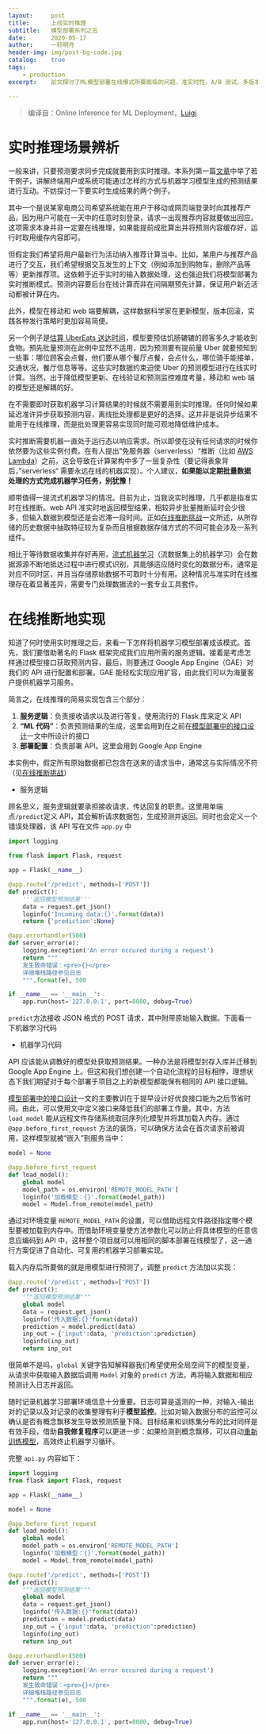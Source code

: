 ```yaml
---
layout:		post
title:  	上线实时推理
subtitle:   模型部署系列之五
date:       2020-05-17
author:     一轩明月
header-img: img/post-bg-code.jpg
catalog:    true
tags:
    - production
excerpt:    前文探讨了ML模型部署在线模式所要面临的问题，准实时性，A/B 测试，多版本上线，模型监控等。本文从在线模式的适用场合谈起，展示如何借助服务逻辑，机器学习代码和部署配置三项内容实现在线推断。以及如何部署到谷歌云上以自动适应网络流量波动

---
```


> 编译自：Online Inference for ML Deployment，[Luigi](https://mlinproduction.com/author/luigi/)

# 实时推理场景辨析

一般来讲，只要预测要求同步完成就要用到实时推理。本系列第一篇[文章](https://libertydream.github.io/2020/02/23/模型部署到底是在说什么/)中举了若干例子，讲解终端用户或系统可能通过怎样的方式与机器学习模型生成的预测结果进行互动。不妨探讨一下要实时生成结果的两个例子。

其中一个是说某家电商公司希望系统能在用户于移动或网页端登录时向其推荐产品，因为用户可能在一天中的任意时刻登录，请求一出现推荐内容就要做出回应。这项需求本身并非一定要在线推理，如果能提前成批算出并将预测内容缓存好，运行时取用缓存内容即可。

但假定我们希望将用户最新行为活动纳入推荐计算当中。比如，某用户与推荐产品进行了交互，我们希望根据交互发生的上下文（例如添加到购物车，删除产品等等）更新推荐项。这依赖于近乎实时的输入数据处理，这也强迫我们将模型部署为实时推断模式。预测内容要后台在线计算而非在间隔期预先计算，保证用户新近活动都被计算在内。

此外，模型在移动和 web 端要解耦，这样数据科学家在更新模型，版本回滚，实践各种发行策略时更加容易简便。

另一个例子是[估算 UberEats 送达时间](https://www.infoq.com/articles/uber-eats-time-predictions/)，模型要预估饥肠辘辘的顾客多久才能收到食物。预先批量预测在此例中显然不适用，因为预测要有提前量 Uber 就要预知到一些事：哪位顾客会点餐，他们要从哪个餐厅点餐，会点什么，哪位骑手能接单，交通状况，餐厅信息等等。这些实时数据约束迫使 Uber 的预测模型进行在线实时计算。当然，出于降低模型更新、在线验证和预测监控难度考量，移动和 web 端的模型还是解耦的好。

在不需要即时获取机器学习计算结果的时候就不需要用到实时推理。任何时候如果延迟准许异步获取预测内容，离线批处理都是更好的选择。这并非是说异步结果不能用于在线推理，而是批处理更容易实现同时能可观地降低维护成本。

实时推断需要机器一直处于运行态以响应需求。所以即使在没有任何请求的时候你依然要为这些实例付费。在有人提出”免服务器（serverless）“推断（比如 [AWS Lambda](https://aws.amazon.com/lambda/)）之前，这会导致在计算架构中多了一层复杂性（要记得表象背后，”serverless“ 需要永远在线的机器实现）。个人建议，**如果能以定期批量数据处理的方式完成机器学习任务，别犹豫！**

顺带值得一提流式机器学习的情况。目前为止，当我说实时推理，几乎都是指准实时在线推断。web API 准实时地返回模型结果，相较异步批量推断延时会少很多，但输入数据到模型还是会迟滞一段时间。正如[在线推断挑战](https://libertydream.github.io/2020/03/15/在线推断挑战/)一文所述，从所存储的历史数据中抽取特征较为复杂而且根据数据存储方式的不同可能会涉及一系列组件。

相比于等待数据收集并存好再用，[流式机器学习](https://databricks.com/session/streaming-machine-learning-in-spark)（流数据集上的机器学习）会在数据源源不断地抵达过程中进行模式识别，其能够适应随时变化的数据分布，通常是对应不同时区，并且当存储原始数据不可取时十分有用。这种情况与准实时在线推理存在着显著差异，需要专门处理数据流的一套专业工具套件。

# 在线推断地实现

知道了何时使用实时推理之后，来看一下怎样将机器学习模型部署成该模式。首先，我们要借助著名的 Flask 框架完成我们应用所需的服务逻辑。接着是考虑怎样通过模型接口获取预测内容，最后，则要通过 Google App Engine（GAE）对我们的 API 进行配置和部署。GAE 能轻松实现应用扩容，由此我们可以为海量客户提供机器学习服务。

简言之，在线推理的简易实现包含三个部分：

1. **服务逻辑**：负责接收请求以及进行答复。使用流行的 Flask 库来定义 API
2. **“ML 代码”**：负责预测结果的生成，这里会用到在之前在[模型部署中的接口设计](https://libertydream.github.io/2020/03/01/模型部署的软件接口/)一文中所设计的接口
3. **部署配置**：负责部署 API。这里会用到 Google App Engine

本实例中，假定所有原始数据都已包含在送来的请求当中，通常这与实际情况不符（见[在线推断挑战](https://libertydream.github.io/2020/03/15/在线推断挑战/)）

- 服务逻辑

顾名思义，服务逻辑就要承担接收请求，传达回复的职责。这里用单端点`/predict`定义 API，其会解析请求数据包，生成预测并返回。同时也会定义一个错误处理器，该 API 写在文件 `app.py` 中

```python
import logging

from flask import Flask, request

app = Flask(__name__)

@app.route('/predict', methods=['POST'])
def predict():
    '''返回模型预测结果'''
    data = request.get_json()
    loginfo('Incoming data:{}'.format(data))
    return {'prediction':None}

@app.errorhandler(500)
def server_error(e):
    logging.exception('An error occured during a request')
    return """
    发生致命错误：<pre>{}</pre>
    详细堆栈路径参见日志
    """.format(e), 500

if __name__ == '__main__':
    app.run(host='127.0.0.1', port=8080, debug=True)
```

`predict`方法接收 JSON 格式的 POST 请求，其中附带原始输入数据。下面看一下机器学习代码

- 机器学习代码

API 应该能从调教好的模型处获取预测结果。一种办法是将模型封存入库并迁移到 Google App Engine 上。但这和我们想创建一个自动化流程的目标相悖，理想状态下我们期望对于每个部署于项目之上的新模型都能保有相同的 API 接口逻辑。

[模型部署中的接口设计](https://libertydream.github.io/2020/03/01/模型部署的软件接口/)一文的主要教训在于提早设计好优良接口能为之后节省时间。由此，可以使用文中定义接口来降低我们的部署工作量。其中，方法 `load_model` 能从远程文件存储系统取回序列化模型并将其加载入内存。通过 `@app.before_first_request` 方法的装饰，可以确保方法会在首次请求前被调用，这样模型就被“嵌入”到服务当中：

```python
model = None

@app.before_first_request
def load_model():
    global model
    model_path = os.environ['REMOTE_MODEL_PATH']
    loginfo('加载模型：{}'.format(model_path))
    model = Model.from_remote(model_path)
```

通过对环境变量 `REMOTE_MODEL_PATH` 的设置，可以借助远程文件路径指定哪个模型要被加载到内存中。而借助环境变量使方法参数化可以防止将具体模型的任意信息应编码到 API 中，这样整个项目就可以用相同的脚本部署在线模型了，这一通行方案促进了自动化、可复用的机器学习部署实现。

载入内存后所要做的就是用模型进行预测了，调整 `predict` 方法加以实现：

```python
@app.route('/predict', methods=['POST'])
def predict():
    """返回模型预测结果"""
    global model
    data = request.get_json()
    loginfo('传入数据:{}'format(data))
    prediction = model.predict(data)
    inp_out = {'input':data, 'prediction':prediction}
    loginfo(inp_out)
    return inp_out
```

很简单不是吗，`global` 关键字告知解释器我们希望使用全局空间下的模型变量，从请求中获取输入数据后调用 `Model` 对象的 `predict` 方法，再将输入数据和相应预测计入日志并返回。

随时记录机器学习部署环境信息十分重要。日志可算是遥测的一种，对输入-输出对的记录以及对记录的收集整理有利于**模型监控**。比如对输入数据分布的监控可以确认是否有概念飘移发生导致预测质量下降。目标结果和训练集分布的比对同样是有效手段，借助**自我修复程序**可以更进一步：如果检测到概念飘移，可以自动[重新训练模型](https://mlinproduction.com/model-retraining/)，高效终止机器学习循环。

完整 `api.py` 内容如下：

```python
import logging
from flask import Flask, request

app = Flask(__name__)

model = None

@app.before_first_request
def load_model():
    global model
    model_path = os.environ['REMOTE_MODEL_PATH']
    loginfo('加载模型：{}'.format(model_path))
    model = Model.from_remote(model_path)

@app.route('/predict', methods=['POST'])
def predict():
    """返回模型预测结果"""
    global model
    data = request.get_json()
    loginfo('传入数据:{}'format(data))
    prediction = model.predict(data)
    inp_out = {'input':data, 'prediction':prediction}
    loginfo(inp_out)
    return inp_out

@app.errorhandler(500)
def server_error(e):
    logging.exception('An error occured during a request')
    return """
    发生致命错误：<pre>{}</pre>
    详细堆栈路径参见日志
    """.format(e), 500

if __name__ == '__main__':
    app.run(host='127.0.0.1', port=8080, debug=True)
```

